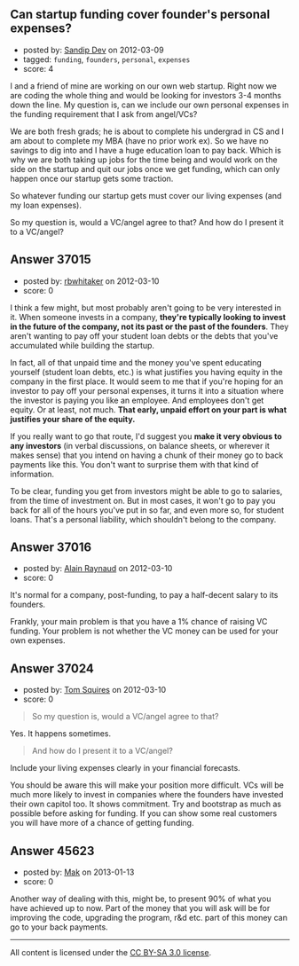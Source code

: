 ## Can startup funding cover founder's personal expenses?

- posted by: [Sandip Dev](https://stackexchange.com/users/-1/16845-sandip-dev) on 2012-03-09
- tagged: `funding`, `founders`, `personal`, `expenses`
- score: 4

I and a friend of mine are working on our own web startup. Right now we are coding the whole thing and would be looking for investors 3-4 months down the line. My question is, can we include our own personal expenses in the funding requirement that I ask from angel/VCs? 

We are both fresh grads; he is about to complete his undergrad in CS and I am about to complete my MBA (have no prior work ex). So we have no savings to dig into and I have a huge education loan to pay back. Which is why we are both taking up jobs for the time being and would work on the side on the startup and quit our jobs once we get funding, which can only happen once our startup gets some traction.

So whatever funding our startup gets must cover our living expenses (and my loan expenses). 

So my question is, would a VC/angel agree to that? And how do I present it to a VC/angel? 


## Answer 37015

- posted by: [rbwhitaker](https://stackexchange.com/users/-1/15024-rbwhitaker) on 2012-03-10
- score: 0

I think a few might, but most probably aren't going to be very interested in it.  When someone invests in a company, **they're typically looking to invest in the future of the company, not its past or the past of the founders**.  They aren't wanting to pay off your student loan debts or the debts that you've accumulated while building the startup.

In fact, all of that unpaid time and the money you've spent educating yourself (student loan debts, etc.) is what justifies you having equity in the company in the first place.  It would seem to me that if you're hoping for an investor to pay off your personal expenses, it turns it into a situation where the investor is paying you like an employee.  And employees don't get equity.  Or at least, not much.  **That early, unpaid effort on your part is what justifies your share of the equity.**

If you really want to go that route, I'd suggest you **make it very obvious to any investors** (in verbal discussions, on balance sheets, or wherever it makes sense) that you intend on having a chunk of their money go to back payments like this.  You don't want to surprise them with that kind of information.

To be clear, funding you get from investors might be able to go to salaries, from the time of investment on.  But in most cases, it won't go to pay you back for all of the hours you've put in so far, and even more so, for student loans.  That's a personal liability, which shouldn't belong to the company.


## Answer 37016

- posted by: [Alain Raynaud](https://stackexchange.com/users/-1/502-alain-raynaud) on 2012-03-10
- score: 0

It's normal for a company, post-funding, to pay a half-decent salary to its founders.

Frankly, your main problem is that you have a 1% chance of raising VC funding. Your problem is not whether the VC money can be used for your own expenses.


## Answer 37024

- posted by: [Tom Squires](https://stackexchange.com/users/-1/11392-tom-squires) on 2012-03-10
- score: 0

> So my question is, would a VC/angel agree to that?

Yes. It happens sometimes.

> And how do I present it to a VC/angel?

Include your living expenses clearly in your financial forecasts.

You should be aware this will make your position more difficult. VCs will be much more likely to invest in companies where the founders have invested their own capitol too. It shows commitment. Try and bootstrap as much as possible before asking for funding. If you can show some real customers you will have more of a chance of getting funding.


## Answer 45623

- posted by: [Mak](https://stackexchange.com/users/-1/22524-mak) on 2013-01-13
- score: 0

Another way of dealing with this, might be, to present 90% of what you have achieved up to now. Part of the money that you will ask will be for improving the code, upgrading the program, r&d etc. part of this money can go to your back payments. 



---

All content is licensed under the [CC BY-SA 3.0 license](https://creativecommons.org/licenses/by-sa/3.0/).
